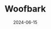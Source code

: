 ---
title: "Woofbark"
description: "A deep dive into Woofbark, the ultimate social media platform for dogs."
date: 2024-06-15
---